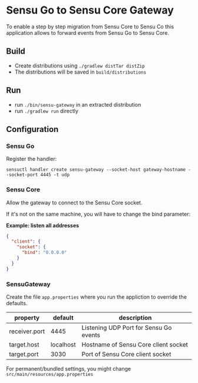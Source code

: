 # Sensu Go to Sensu Core Gateway

To enable a step by step migration from Sensu Core to Sensu Co this application
allows to forward events from Sensu Go to Sensu Core.

## Build

* Create distributions using `./gradlew distTar distZip`
* The distributions will be saved in `build/distributions`

## Run

* run `./bin/sensu-gateway` in an extracted distribution
* run `./gradlew run` directly

## Configuration

### Sensu Go

Register the handler:

`sensuctl handler create sensu-gateway --socket-host gateway-hostname --socket-port 4445 -t udp`

### Sensu Core

Allow the gateway to connect to the Sensu Core socket.

If it's not on the same machine, you will have to change the bind parameter:

**Example: listen all addresses**
```json
{
  "client": {   
    "socket": {
      "bind": "0.0.0.0"
    }
  }
}
```

### SensuGateway

Create the file `app.properties` where you run the appliction to override the defaults.

| property | default | description |
|----------|---------|-------------|
| receiver.port | 4445 | Listening UDP Port for Sensu Go events |
| target.host | localhost | Hostname of Sensu Core client socket |
| target.port | 3030 | Port of Sensu Core client socket

For permanent/bundled settings, you might change `src/main/resources/app.properties`